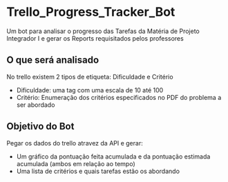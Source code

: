 # Trello_Progress_Tracker_Bot
Um bot para analisar o progresso das Tarefas da Matéria de Projeto Integrador I e gerar os Reports requisitados pelos professores

## O que será analisado
No trello existem 2 tipos de etiqueta: Dificuldade e Critério

- Dificuldade: uma tag com uma escala de 10 até 100
- Critério: Enumeração dos critérios especificados no PDF do problema a ser abordado

## Objetivo do Bot
Pegar os dados do trello atravez da API e gerar:
- Um gráfico da pontuação feita acumulada e da pontuação estimada acumulada (ambos em relação ao tempo)
- Uma lista de critérios e quais tarefas estão os abordando
